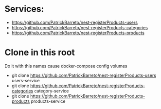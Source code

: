 # Services:
- https://github.com/PatrickBarreto/nest-registerProducts-users
- https://github.com/PatrickBarreto/nest-registerProducts-categories
- https://github.com/PatrickBarreto/nest-registerProducts-products


# Clone in this root 
Do it with this names cause docker-compose config volumes
- git clone https://github.com/PatrickBarreto/nest-registerProducts-users users-service
- git clone https://github.com/PatrickBarreto/nest-registerProducts-categories category-service
- git clone https://github.com/PatrickBarreto/nest-registerProducts-products products-service
